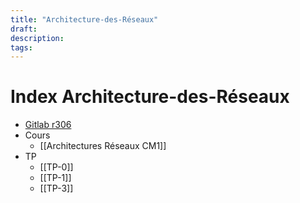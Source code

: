 ```yaml
---
title: "Architecture-des-Réseaux"
draft: 
description: 
tags:
---
```

# Index Architecture-des-Réseaux
- [Gitlab r306](https://gitlab.univ-nantes.fr/iut.info2.r3_06)
- Cours
	- [[Architectures Réseaux CM1]]
- TP
	- [[TP-0]]
	- [[TP-1]]
	- [[TP-3]]